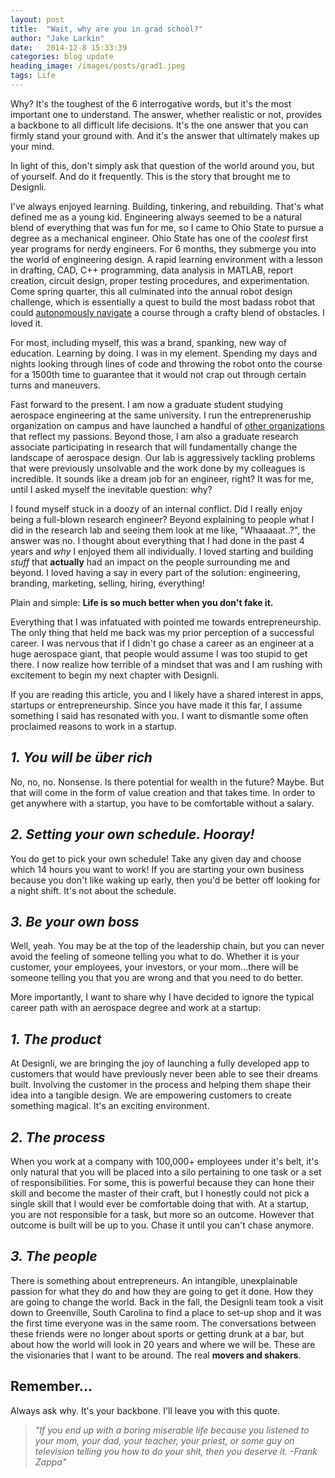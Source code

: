 ```yaml
---
layout: post
title:  "Wait, why are you in grad school?"
author: "Jake Larkin"
date:   2014-12-8 15:33:39
categories: blog update
heading_image: /images/posts/grad1.jpeg
tags: Life
---
```

Why? It's the toughest of the 6 interrogative words, but it's the most important one to understand. The answer, whether realistic or not, provides a backbone to all difficult life decisions. It's the one answer that you can firmly stand your ground with. And it's the answer that ultimately makes up your mind.  

In light of this, don't simply ask that question of the world around you, but of yourself. And do it frequently. This is the story that brought me to Designli.  

I've always enjoyed learning. Building, tinkering, and rebuilding. That's what defined me as a young kid. Engineering always seemed to be a natural blend of everything that was fun for me, so I came to Ohio State to pursue a degree as a mechanical engineer. Ohio State has one of the _coolest_ first year programs for nerdy engineers. For 6 months, they submerge you into the world of engineering design. A rapid learning environment with a lesson in drafting, CAD, C++ programming, data analysis in MATLAB, report creation, circuit design, proper testing procedures, and experimentation. Come spring quarter, this all culminated into the annual robot design challenge, which is essentially a quest to build the most badass robot that could [autonomously navigate](https://www.youtube.com/watch?v=E4sgyj9rT7g) a course through a crafty blend of obstacles. I loved it. 

For most, including myself, this was a brand, spanking, new way of education. Learning by doing. I was in my element. Spending my days and nights looking through lines of code and throwing the robot onto the course for a 1500th time to guarantee that it would not crap out through certain turns and maneuvers. 

Fast forward to the present. I am now a graduate student studying aerospace engineering at the same university. I run the entrepreneruship organization on campus and have launched a handful of [other organizations](www.jakelarkin.co/#doings) that reflect my passions. Beyond those, I am also a graduate research associate participating in research that will fundamentally change the landscape of aerospace design. Our lab is aggressively tackling problems that were previously unsolvable and the work done by my colleagues is incredible. It sounds like a dream job for an engineer, right? It was for me, until I asked myself the inevitable question: why?

I found myself stuck in a doozy of an internal conflict. Did I really enjoy being a full-blown research engineer? Beyond explaining to people what I did in the research lab and seeing them look at me like, "Whaaaaat..?", the answer was no. I thought about everything that I had done in the past 4 years and _why_ I enjoyed them all individually. I loved starting and building _stuff_ that **actually** had an impact on the people surrounding me and beyond. I loved having a say in every part of the solution: engineering, branding, marketing, selling, hiring, everything! 

Plain and simple: **Life is so much better when you don't fake it.**

Everything that I was infatuated with pointed me towards entrepreneurship. The only thing that held me back was my prior perception of a successful career. I was nervous that if I didn't go chase a career as an engineer at a huge aerospace giant, that people would assume I was too stupid to get there. I now realize how terrible of a mindset that was and I am rushing with excitement to begin my next chapter with Designli. 

If you are reading this article, you and I likely have a shared interest in apps, startups or entrepreneurship. Since you have made it this far, I assume something I said has resonated with you. I want to dismantle some often proclaimed reasons to work in a startup.

## _1. You will be über rich_ 

No, no, no. Nonsense. Is there potential for wealth in the future? Maybe. But that will come in the form of value creation and that takes time. In order to get anywhere with a startup, you have to be comfortable without a salary. 

## _2. Setting your own schedule. Hooray!_

You do get to pick your own schedule! Take any given day and choose which 14 hours you want to work! If you are starting your own business because you don't like waking up early, then you'd be better off looking for a night shift. It's not about the schedule.

## _3. Be your own boss_

Well, yeah. You may be at the top of the leadership chain, but you can never avoid the feeling of someone telling you what to do. Whether it is your customer, your employees, your investors, or your mom...there will be someone telling you that you are wrong and that you need to do better. 

More importantly, I want to share why I have decided to ignore the typical career path with an aerospace degree and work at a startup:

## _1. The product_

At Designli, we are bringing the joy of launching a fully developed app to customers that would have previously never been able to see their dreams built. Involving the customer in the process and helping them shape their idea into a tangible design. We are empowering customers to create something magical. It's an exciting environment. 

## _2. The process_

When you work at a company with 100,000+ employees under it's belt, it's only natural that you will be placed into a silo pertaining to one task or a set of responsibilities. For some, this is powerful because they can hone their skill and become the master of their craft, but I honestly could not pick a single skill that I would ever be comfortable doing that with. At a startup, you are not responsible for a task, but more so an outcome. However that outcome is built will be up to you. Chase it until you can't chase anymore. 

## _3. The people_

There is something about entrepreneurs. An intangible, unexplainable passion for what they do and how they are going to get it done. How they are going to change the world. Back in the fall, the Designli team took a visit down to Greenville, South Carolina to find a place to set-up shop and it was the first time everyone was in the same room. The conversations between these friends were no longer about sports or getting drunk at a bar, but about how the world will look in 20 years and where we will be. These are the visionaries that I want to be around. The real **movers and shakers**.

## Remember...

Always ask why. It's your backbone. I'll leave you with this quote.

> _"If you end up with a boring miserable life because you listened to your mom, your dad, your teacher, your priest, or some guy on television telling you how to do your shit, then you deserve it.
-Frank Zappa"_


